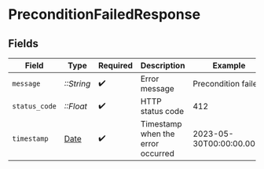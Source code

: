 # PreconditionFailedResponse


## Fields

| Field                                                                | Type                                                                 | Required                                                             | Description                                                          | Example                                                              |
| -------------------------------------------------------------------- | -------------------------------------------------------------------- | -------------------------------------------------------------------- | -------------------------------------------------------------------- | -------------------------------------------------------------------- |
| `message`                                                            | *::String*                                                           | :heavy_check_mark:                                                   | Error message                                                        | Precondition failed                                                  |
| `status_code`                                                        | *::Float*                                                            | :heavy_check_mark:                                                   | HTTP status code                                                     | 412                                                                  |
| `timestamp`                                                          | [Date](https://ruby-doc.org/stdlib-2.6.1/libdoc/date/rdoc/Date.html) | :heavy_check_mark:                                                   | Timestamp when the error occurred                                    | 2023-05-30T00:00:00.000Z                                             |